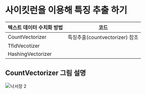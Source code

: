 # 사이킷런을 이용해 특징 추출 하기

| 텍스트 데이터 수치화 방법    | 코드                       |
|-------------------|--------------------------|
| CountVectorizer   | 특징추출(countvectorizer) 참조 |
| TfidVecotizer     |                          |
| HashingVectorizer |                          |


## CountVectorizer 그림 설명
![낙서장 2](https://github.com/minseo2000/deeplearningStudy/assets/59526414/4ea05624-ff33-44f7-a0cc-37e8f0c0200a)
